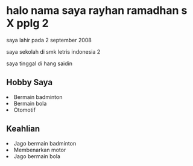<h1>halo nama saya rayhan ramadhan s X pplg 2</h1>
<p>saya lahir pada 2 september 2008</p>
<p>saya sekolah di smk letris indonesia 2</p>
<p>saya tinggal di hang saidin </p>
<h2>Hobby Saya</h2>
<lu>
  <li>Bermain badminton </li>
  <li>Bermain bola </li>
  <li>Otomotif</li>
</lu>
<h2>Keahlian </h2>
<lu>
  <li>Jago bermain badminton </li>
  <li>Membenarkan motor </li>
  <li>Jago bermain bola</li>
</lu>
